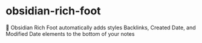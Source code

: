 # obsidian-rich-foot
🦶 Obsidian Rich Foot automatically adds styles Backlinks, Created Date, and Modified Date elements to the bottom of your notes
